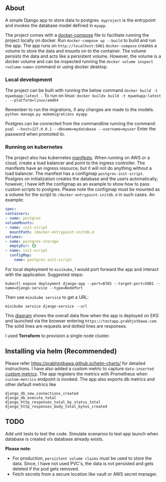 ## About
A simple Django app to store data to postgres.
`myproject` is the entrypoint and invokes the database model defined in `myapp`.

The project comes with a [docker-compose](docker-compose.yml) file to facilitate running the 
project locally on docker.
Run `docker-compose up --build` to build and run the app. The app runs on `http://localhost:5001`
`docker-compose` creates a volume to store the data and mounts on to the container. The volume persists the data
and acts like a persistent volume. However, the volume is a docker volume and can be inspected running the 
`docker volume inspect <volume-name>` command or using docker desktop.

### Local development
The project can be built with running the below command
`docker build -t mywebapp:latest .`
To run on linux:
`docker buildx build -t mywebapp:latest . --platform=linux/amd64`

Remember to run the migrations, if any changes are made to the models.
`python manage.py makemigrations myapp`

Postgres can be connected from the commandline running the command:
`psql --host=127.0.0.1 --dbname=mydatabase --username=myuser`
Enter the password when promoted to.

### Running on kubernetes
The project also has kubernetes [manifests](resources/deployment.yml).
When running on AWS or a cloud, create a load balancer and point to the ingress controller.
The manifests have an ingress resource, but it will not do anything without a load balancer.
The manifest has a configmap `postgres-init-script`. 
Postgres on initialization creates the database and the users 
automatically; however, I have left the configmap as an example to show how to pass custom scripts to postgres. 
Please note the configmap must be mounted as a volume for the script to `/docker-entrypoint-initdb.d` in such cases.
An example:
```yaml
spec:
containers:
- name: postgres
volumeMounts:
- name: init-script
  mountPath: /docker-entrypoint-initdb.d
volumes:
- name: postgres-storage
  emptyDir: {}
- name: init-script
  configMap:
    name: postgres-init-script
```

For local deployment to `minikube`, I would port forward the app and interact with the application.
Suggested steps:

```
kubectl expose deployment django-app --port=8765 --target-port=5001 --name=django-service --type=NodePort
```

Then use `minikube service` to get a URL:
```
minikube service django-service --url
```

This [diagram](architecture.png) shows the overall data flow when the app is deployed on EKS and launched via the 
browser entering `https://testapp.prabhjotbawa.com`.
The solid lines are requests and dotted lines are responses.

I used **Terraform** to provision a single node cluster.

## Installing via helm (Recommended)
Please refer https://prabhjotbawa.github.io/helm-charts/ for detailed instructions. I have also added a custom metric to
capture `data-inserted` [custom metrics](custom-metrics.png). The app registers the metrics with Prometheus when `custom-metrics`
endpoint is invoked. The app also exports db metrics and other default metrics like 
```
django_db_new_connections_created
django_db_execute_total
django_http_responses_total_by_status_total
django_http_responses_body_total_bytes_created
```

## TODO
Add unit tests to test the code.
Simulate scenarios to test app launch when database is created v/s database already exists.

**Please note**: 
* For production, `persistent volume claims` must be used to store the data. Since, I have not used PVC's, the data is 
not persisted and gets deleted if the pod gets removed.
* Fetch secrets from a secure location like vault or AWS secret manager.
